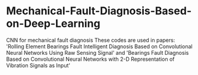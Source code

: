 # Mechanical-Fault-Diagnosis-Based-on-Deep-Learning
CNN for mechanical fault diagnosis
These codes are used in papers: 'Rolling Element Bearings Fault Intelligent Diagnosis Based on Convolutional Neural Networks Using Raw Sensing Signal' and 
'Bearings Fault Diagnosis Based on Convolutional Neural Networks with 2-D Representation of Vibration Signals as Input'
